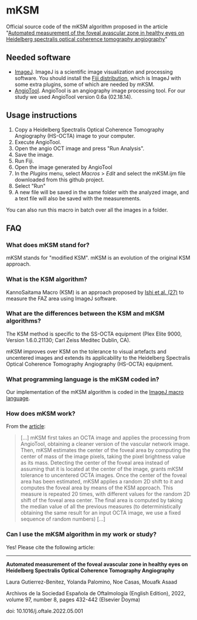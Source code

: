 # mKSM

Official source code of the mKSM algorithm proposed in the article "[Automated measurement of the foveal avascular zone in healthy eyes on Heidelberg spectralis optical coherence tomography angiography](https://www.medrxiv.org/content/medrxiv/early/2021/02/08/2020.08.06.20169672.full.pdf)"

## Needed software

* [ImageJ](https://imagej.net/). ImageJ is a  scientific image visualization and processing software. You should install the [Fiji distribution](https://imagej.net/software/fiji/), which is ImageJ with some extra plugins, some of which are needed by mKSM.
* [AngioTool](https://ccrod.cancer.gov/confluence/display/ROB2/Home). AngioTool is an angiography image processing tool. For our study we used AngioTool version 0.6a (02.18.14).

## Usage instructions

1. Copy a Heidelberg Spectralis Optical Coherence Tomography Angiography (HS-OCTA) image to your computer.
2. Execute AngioTool.
3. Open the angio OCT image and press "Run Analysis".
4. Save the image.
5. Run Fiji.
6. Open the image generated by AngioTool
7. In the _Plugins_ menu, select _Macros_ > _Edit_ and select the mKSM.ijm file downloaded from this github project.
8. Select "Run"
9. A new file will be saved in the same folder with the analyzed image, and a text file will also be saved with the measurements.

You can also run this macro in batch over all the images in a folder.

## FAQ

### What does mKSM stand for?

mKSM stands for "modified KSM". mKSM is an evolution of the original KSM approach.

### What is the KSM algorithm?

KannoSaitama Macro (KSM) is an approach proposed by [Ishi et al. (27)](https://pubmed.ncbi.nlm.nih.gov/31171995/) to measure the FAZ area using ImageJ software. 

### What are the differences between the KSM and mKSM algorithms?

The KSM method is specific to the SS-OCTA equipment (Plex Elite 9000, Version 1.6.0.21130; Carl Zeiss Meditec Dublin, CA).

mKSM improves over KSM on the tolerance to visual artefacts and uncentered images and extends its applicability to the Heidelberg Spectralis Optical Coherence Tomography Angiography (HS-OCTA) equipment.

### What programming language is the mKSM coded in?

Our implementation of the mKSM algorithm is coded in the [ImageJ macro language](https://imagej.nih.gov/ij/developer/macro/macros.html).

### How does mKSM work?

From the [article](https://www.medrxiv.org/content/medrxiv/early/2021/02/08/2020.08.06.20169672.full.pdf):

> [...] mKSM first takes an OCTA image and applies the processing from AngioTool, obtaining a cleaner version of the vascular network image. Then, mKSM estimates the center of the foveal area by computing the center of mass of the image pixels, taking the pixel brightness value as its mass. Detecting the center of the foveal area instead of assuming that it is located at the center of the image, grants mKSM tolerance to uncentered OCTA images. Once the center of the foveal area has been estimated, mKSM applies a random 2D shift to it and computes the foveal area by means of the KSM approach. This measure is repeated 20 times, with different values for the random 2D shift of the foveal area center. The final area is computed by taking the median value of all the previous measures (to deterministically obtaining the same result for an input OCTA image, we use a fixed sequence of random numbers) [...]

### Can I use the mKSM algorithm in my work or study?

Yes! Please cite the following article:

---
**Automated measurement of the foveal avascular zone in healthy eyes on Heidelberg Spectralis Optical Coherence Tomography Angiography**
  
Laura Gutierrez-Benitez, Yolanda Palomino, Noe Casas, Mouafk Asaad
  
Archivos de la Sociedad Española de Oftalmología (English Edition), 2022, volume 97, number 8, pages 432-442 (Elsevier Doyma)
  
doi: 10.1016/j.oftale.2022.05.001



